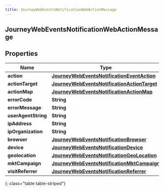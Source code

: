 ```yaml
---
title: JourneyWebEventsNotificationWebActionMessage
---
```

## JourneyWebEventsNotificationWebActionMessage


## Properties

| Name | Type | Description | Notes |
| ------------ | ------------- | ------------- | ------------- |
| **action** | <!----><!---->[**JourneyWebEventsNotificationEventAction**](JourneyWebEventsNotificationEventAction.html)<!----> |  |  [optional] |
| **actionTarget** | <!----><!---->[**JourneyWebEventsNotificationActionTarget**](JourneyWebEventsNotificationActionTarget.html)<!----> |  |  [optional] |
| **actionMap** | <!----><!---->[**JourneyWebEventsNotificationActionMap**](JourneyWebEventsNotificationActionMap.html)<!----> |  |  [optional] |
| **errorCode** | <!----><!---->**String**<!----> |  |  [optional] |
| **errorMessage** | <!----><!---->**String**<!----> |  |  [optional] |
| **userAgentString** | <!----><!---->**String**<!----> |  |  [optional] |
| **ipAddress** | <!----><!---->**String**<!----> |  |  [optional] |
| **ipOrganization** | <!----><!---->**String**<!----> |  |  [optional] |
| **browser** | <!----><!---->[**JourneyWebEventsNotificationBrowser**](JourneyWebEventsNotificationBrowser.html)<!----> |  |  [optional] |
| **device** | <!----><!---->[**JourneyWebEventsNotificationDevice**](JourneyWebEventsNotificationDevice.html)<!----> |  |  [optional] |
| **geolocation** | <!----><!---->[**JourneyWebEventsNotificationGeoLocation**](JourneyWebEventsNotificationGeoLocation.html)<!----> |  |  [optional] |
| **mktCampaign** | <!----><!---->[**JourneyWebEventsNotificationMktCampaign**](JourneyWebEventsNotificationMktCampaign.html)<!----> |  |  [optional] |
| **visitReferrer** | <!----><!---->[**JourneyWebEventsNotificationReferrer**](JourneyWebEventsNotificationReferrer.html)<!----> |  |  [optional] |
{: class="table table-striped"}



